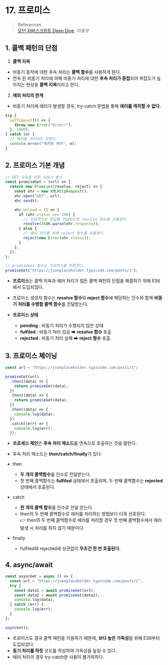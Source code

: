 # 17. 프로미스

> References <br> <a href="http://www.yes24.com/Product/Goods/92742567?OzSrank=1">모던 자바스크립트 Deep Dive</a> _.이웅모_

## 1. 콜백 패턴의 단점

1. **콜백 지옥**

- 비동기 동작에 대한 후속 처리는 **콜백 함수**를 사용하게 된다.
- 연속 된 비동기 처리에 의해 비동기 처리에 대한 **후속 처리가 중첩**되어 복잡도가 높아지는 현상을 **콜백 지옥**이라고 한다.

2. **예외 처리의 한계**

- 비동기 처리에 에러가 발생할 경우, try-catch 문법을 통해 **에러를 캐치할 수 없다.**

```javascript
try {
  setTimeout(() => {
    throw new Error("Error!");
  }, 1000);
} catch (e) {
  // 에러를 캐치하지 못한다
  console.error("캐치한 에러", e);
}
```

## 2. 프로미스 기본 개념

```javascript
// GET 요청을 위한 비동기 함수
const promiseGet = (url) => {
  return new Promise((resolve, reject) => {
    const xhr = new XMLHttpRequest();
    xhr.open("GET", url);
    xhr.send();

    xhr.onload = () => {
      if (xhr.status === 200) {
        // 성공적으로 응답을 전달받으면 resolve 함수를 호출한다.
        resolve(JSON.parse(xhr.response));
      } else {
        // 에러 처리를 위해 reject 함수를 호출한다.
        reject(new Error(xhr.status));
      }
    };
  });
};

// promiseGet 함수는 프로미스를 반환한다.
promiseGet("https://jsonplaceholder.typicode.com/posts/1");
```

- **프로미스**는 콜백 지옥과 에러 처리가 힘든 콜백 패턴의 단점을 해결하기 위해 ES6에서 도입되었다.
- 프로미스 생성자 함수는 **resolve 함수**와 **reject 함수**에 해당하는 인수와 함께 **비동기 처리를 수행할 콜백 함수**를 전달받는다.

- **프로미스 상태**
  - **pending** : 비동기 처리가 수행되지 않은 상태
  - **fulfiled** : 비동기 처리 성공 ➡ **resolve 함수** 호출
  - **rejected** : 비동기 처리 실패 ➡ **reject 함수** 호출

## 3. 프로미스 체이닝

```javascript
const url = "https://jsonplaceholder.typicode.com/posts/1";

promiseGet(url)
  .then((data) => {
    return promiseGet(data);
  })
  .then((data) => {
    return promiseGet(data);
  })
  .then((data) => {
    console.log(data);
  })
  .catch((err) => {
    console.log(err);
  });
```

- **프로세스 체인**은 **후속 처리 메소드**를 연속으로 호출하는 것을 말한다.
- 후속 처리 메소드는 **then/catch/finally**가 있다.

- then

  - **두 개의 콜백함수**를 인수로 전달받는다.
  - 첫 번째 콜백함수는 **fulfiled** 상태에서 호출되며, 두 번째 콜백함수는 **rejected** 상태에서 호출된다.

- catch

  - **한 개의 콜백 함수**를 인수로 전달 받는다.
  - then의 두 번째 콜백함수로 에러를 처리하는 방법보다 더욱 선호된다. <br>
    👉 then의 두 번째 콜백함수로 에러를 처리할 경우 첫 번째 콜백함수에서 에러 발생 시 처리를 하지 않기 때문이다.

- finally
  - fulfiled와 rejected에 상관없이 **무조건 한 번 호출된다.**

## 4. async/await

```javascript
const asyncGet = async () => {
  const url = "https://jsonplaceholder.typicode.com/posts/1";
  try {
    const data1 = await promiseGet(url);
    const data2 = await promiseGet(data1);
    console.log(data);
  } catch (err) {
    console.log(err);
  }
};

asyncGet();
```

- 프로미스도 결국 콜백 패턴을 이용하기 때문에, **보다 높은 가독성**을 위해 ES8부터 도입되었다.
- **동기 처리를 하듯** 코드를 작성하여 가독성을 높일 수 있다.
- 에러 처리의 경우 try-catch문 사용이 불가피하다.
